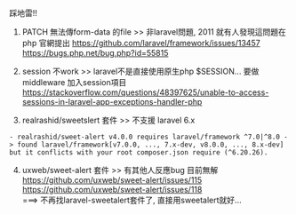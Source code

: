 踩地雷!!
1. PATCH 無法傳form-data 的file >> 非laravel問題, 2011 就有人發現這問題在php 官網提出
https://github.com/laravel/framework/issues/13457
https://bugs.php.net/bug.php?id=55815

2. session 不work >> laravel不是直接使用原生php $SESSION... 要做middleware 加入session項目
https://stackoverflow.com/questions/48397625/unable-to-access-sessions-in-laravel-app-exceptions-handler-php

3. realrashid/sweetslert 套件 >> 不支援 laravel 6.x
```linux
- realrashid/sweet-alert v4.0.0 requires laravel/framework ^7.0|^8.0 -> found laravel/framework[v7.0.0, ..., 7.x-dev, v8.0.0, ..., 8.x-dev] but it conflicts with your root composer.json require (^6.20.26).
```    
4. uxweb/sweet-alert 套件 >> 有其他人反應bug 目前無解  
https://github.com/uxweb/sweet-alert/issues/115  
https://github.com/uxweb/sweet-alert/issues/118  
===> 不再找laravel-sweetalert套件了, 直接用sweetalert就好...
